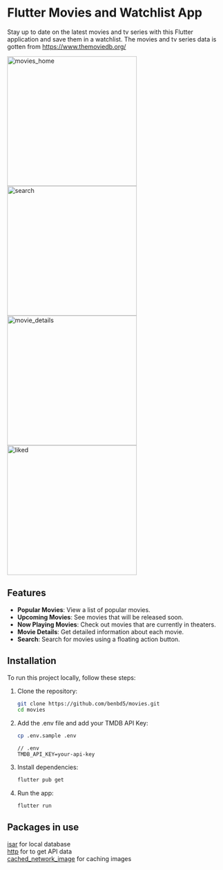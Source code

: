 # Flutter Movies and Watchlist App

Stay up to date on the latest movies and tv series with this Flutter application and save them in a watchlist.
The movies and tv series data is gotten from https://www.themoviedb.org/

<img src="https://github.com/user-attachments/assets/93cb969b-a077-4f3e-884c-6743b9d9839e" alt="movies_home" width="300"/>
<img src="https://github.com/user-attachments/assets/ede6f850-1189-4046-b7f9-6080084040e3" alt="search" width="300"/>
<img src="https://github.com/user-attachments/assets/84780a20-bb23-469e-ba5c-5c5438e3c178" alt="movie_details" width="300"/>
<img src="https://github.com/user-attachments/assets/78a5f0fb-9f1d-438f-a6e0-557a7a280d26" alt="liked" width="300"/>

## Features

- **Popular Movies**: View a list of popular movies.
- **Upcoming Movies**: See movies that will be released soon.
- **Now Playing Movies**: Check out movies that are currently in theaters.
- **Movie Details**: Get detailed information about each movie.
- **Search**: Search for movies using a floating action button.

## Installation

To run this project locally, follow these steps:

1. Clone the repository:
   ```bash
   git clone https://github.com/benbd5/movies.git
   cd movies
   ```
2. Add the .env file and add your TMDB API Key:
    ```bash
    cp .env.sample .env
    ```
    ```env
    // .env
    TMDB_API_KEY=your-api-key
3. Install dependencies:
    ```bash
    flutter pub get
    ```
4. Run the app:
    ```bash
    flutter run
    ```

## Packages in use
[isar](https://pub.dev/packages/isar) for local database  
[http](https://pub.dev/packages/http) for to get API data  
[cached_network_image](https://pub.dev/packages/cached_network_image) for caching images  
